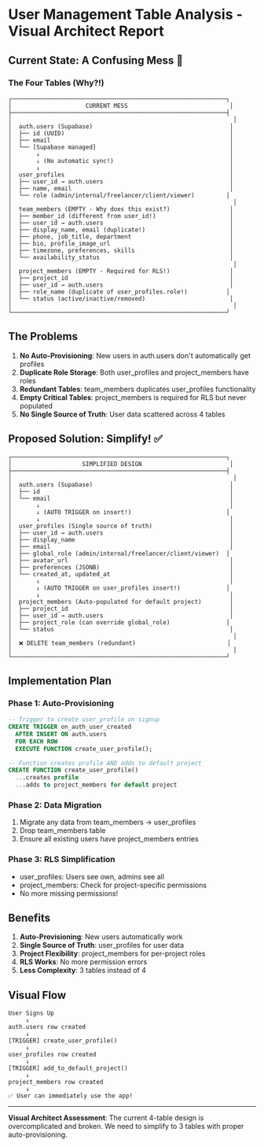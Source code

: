 # User Management Table Analysis - Visual Architect Report

## Current State: A Confusing Mess 🔴

### The Four Tables (Why?!)

```
┌─────────────────────────────────────────────────────────────┐
│                     CURRENT MESS                             │
├─────────────────────────────────────────────────────────────┤
│                                                               │
│  auth.users (Supabase)                                       │
│  ├── id (UUID)                                               │
│  ├── email                                                   │
│  └── [Supabase managed]                                      │
│       ↓                                                      │
│       ↓ (No automatic sync!)                                 │
│       ↓                                                      │
│  user_profiles                                               │
│  ├── user_id → auth.users                                    │
│  ├── name, email                                             │
│  └── role (admin/internal/freelancer/client/viewer)         │
│                                                               │
│  team_members (EMPTY - Why does this exist?)                 │
│  ├── member_id (different from user_id!)                     │
│  ├── user_id → auth.users                                    │
│  ├── display_name, email (duplicate!)                        │
│  ├── phone, job_title, department                            │
│  ├── bio, profile_image_url                                  │
│  ├── timezone, preferences, skills                           │
│  └── availability_status                                     │
│                                                               │
│  project_members (EMPTY - Required for RLS!)                 │
│  ├── project_id                                              │
│  ├── user_id → auth.users                                    │
│  ├── role_name (duplicate of user_profiles.role!)           │
│  └── status (active/inactive/removed)                        │
│                                                               │
└─────────────────────────────────────────────────────────────┘
```

## The Problems

1. **No Auto-Provisioning**: New users in auth.users don't automatically get profiles
2. **Duplicate Role Storage**: Both user_profiles and project_members have roles
3. **Redundant Tables**: team_members duplicates user_profiles functionality
4. **Empty Critical Tables**: project_members is required for RLS but never populated
5. **No Single Source of Truth**: User data scattered across 4 tables

## Proposed Solution: Simplify! ✅

```
┌─────────────────────────────────────────────────────────────┐
│                    SIMPLIFIED DESIGN                         │
├─────────────────────────────────────────────────────────────┤
│                                                               │
│  auth.users (Supabase)                                       │
│  ├── id                                                      │
│  └── email                                                   │
│       ↓                                                      │
│       ↓ (AUTO TRIGGER on insert!)                           │
│       ↓                                                      │
│  user_profiles (Single source of truth)                      │
│  ├── user_id → auth.users                                    │
│  ├── display_name                                            │
│  ├── email                                                   │
│  ├── global_role (admin/internal/freelancer/client/viewer)  │
│  ├── avatar_url                                              │
│  ├── preferences (JSONB)                                     │
│  └── created_at, updated_at                                  │
│       ↓                                                      │
│       ↓ (AUTO TRIGGER on user_profiles insert!)             │
│       ↓                                                      │
│  project_members (Auto-populated for default project)        │
│  ├── project_id                                              │
│  ├── user_id → auth.users                                    │
│  ├── project_role (can override global_role)                │
│  └── status                                                  │
│                                                               │
│  ❌ DELETE team_members (redundant)                          │
│                                                               │
└─────────────────────────────────────────────────────────────┘
```

## Implementation Plan

### Phase 1: Auto-Provisioning
```sql
-- Trigger to create user_profile on signup
CREATE TRIGGER on_auth_user_created
  AFTER INSERT ON auth.users
  FOR EACH ROW
  EXECUTE FUNCTION create_user_profile();

-- Function creates profile AND adds to default project
CREATE FUNCTION create_user_profile()
  ...creates profile
  ...adds to project_members for default project
```

### Phase 2: Data Migration
1. Migrate any data from team_members → user_profiles
2. Drop team_members table
3. Ensure all existing users have project_members entries

### Phase 3: RLS Simplification
- user_profiles: Users see own, admins see all
- project_members: Check for project-specific permissions
- No more missing permissions!

## Benefits

1. **Auto-Provisioning**: New users automatically work
2. **Single Source of Truth**: user_profiles for user data
3. **Project Flexibility**: project_members for per-project roles
4. **RLS Works**: No more permission errors
5. **Less Complexity**: 3 tables instead of 4

## Visual Flow

```
User Signs Up
     ↓
auth.users row created
     ↓
[TRIGGER] create_user_profile()
     ↓
user_profiles row created
     ↓
[TRIGGER] add_to_default_project()
     ↓
project_members row created
     ↓
✅ User can immediately use the app!
```

---

**Visual Architect Assessment**: The current 4-table design is overcomplicated and broken. We need to simplify to 3 tables with proper auto-provisioning.
